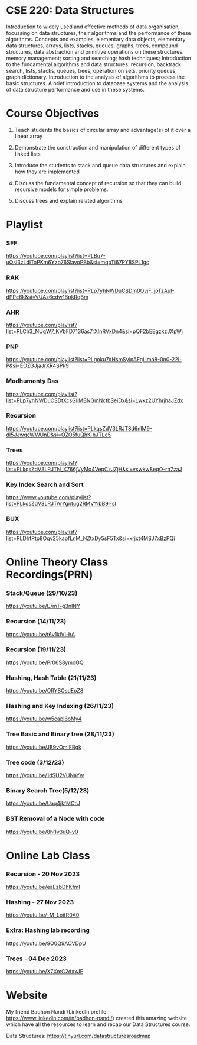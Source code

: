 # CSE 220: Data Structures
<p>Introduction to widely used and effective methods of data organisation, focussing on data structures, their algorithms and the performance of these algorithms. Concepts and examples, elementary data objects, elementary data structures, arrays, lists, stacks, queues, graphs, trees, compound structures, data abstraction and primitive operations on these structures. memory management; sorting and searching; hash techniques; Introduction to the fundamental algorithms and data structures: recursion, backtrack search, lists, stacks, queues, trees, operation on sets, priority queues, graph dictionary. Introduction to the analysis of algorithms to process the basic structures. A brief introduction to database systems and the analysis of data structure performance and use in these systems.</p> 

# Course Objectives

1. Teach students the basics of circular array and advantage(s) of it over a linear array

2. Demonstrate the construction and manipulation of different types of linked lists

3. Introduce the students to stack and queue data structures and explain how they are implemented

4. Discuss the fundamental concept of recursion so that they can build recursive models for simple problems.

5. Discuss trees and explain related algorithms

<h1>Playlist</h1>

<h3>SFF</h3>

https://youtube.com/playlist?list=PLBu7-uQsI3zLdlToPKm6Yzb76SlavoPBb&si=mqbTi67PY8SPL1gc

<h3>RAK</h3>

https://youtube.com/playlist?list=PLp7yhNWDuCSDm0OvjF_jpTzAuI-dPPc6k&si=VUAz6cdw1BpkRqBm

<h3>AHR</h3>

https://youtube.com/playlist?list=PLCh3_NUqW7_KVbFD7136as7rXInRVxDn4&si=pQF2bEEgzkzJXpWj

<h3>PNP</h3>

https://youtube.com/playlist?list=PLgoku7dHsmSylpAFgIllmo8-0n0-22i-P&si=EOZGJjaJrXR4SPk9

<h3>Modhumonty Das</h3>

https://youtube.com/playlist?list=PLp7yhNWDuCSDtXcsGIiMBNGmNctbSeiDx&si=Lwkz2UYhrjhaJZdx

<h3>Recursion</h3>

https://youtube.com/playlist?list=PLkqsZdV3LRJT8d6nlM9-dI5JJwqcWWUnD&si=OZO5fuQhK-hJTLc5

<h3>Trees</h3>

https://youtube.com/playlist?list=PLkqsZdV3LRJTN_X766jVyMo4VepCzJZjH&si=vswkw8eqO-rn7zaJ

<h3>Key Index Search and Sort</h3>

https://www.youtube.com/playlist?list=PLkqsZdV3LRJTArYgntug2RMVYibB9l-sI

<h3>BUX</h3>

https://youtube.com/playlist?list=PLDhfPtp8Oqv25kapfLnM_NZtxDy5sF5Tx&si=xrjxt4MSJ7xBzPQi


<h1>Online Theory Class Recordings(PRN)</h1>

<h3>Stack/Queue (29/10/23)</h3>

https://youtu.be/L7mT-g3nINY

<h3>Recursion (14/11/23)</h3>

https://youtu.be/t6v1kIVI-hA 

<h3>Recursion (19/11/23)</h3>

https://youtu.be/Pr06S8ymdGQ 

<h3>Hashing, Hash Table (21/11/23)</h3>

https://youtu.be/ORYSOsdEoZ8 

<h3>Hashing and Key Indexing (26/11/23)</h3>

https://youtu.be/w5capl6oMy4

<h3>Tree Basic and Binary tree (28/11/23)</h3>

https://youtu.be/JB9vOmIFBgk 

<h3>Tree code (3/12/23)</h3>

https://youtu.be/1dSU2VUNaYw 

<h3>Binary Search Tree(5/12/23)</h3>

https://youtu.be/Uaq4jkfMCtU 

<h3>BST Removal of a Node with code</h3>

https://youtu.be/8hi1v3uQ-y0

<h1>Online Lab Class</h1>

<h3>Recursion - 20 Nov 2023</h3>

https://youtu.be/eaEzbDhKfmI

<h3>Hashing - 27 Nov 2023</h3>

https://youtu.be/_M_LoifR0A0

<h3>Extra: Hashing lab recording</h3>

https://youtu.be/9O0Q9AOVDpU

<h3>Trees - 04 Dec 2023</h3>

https://youtu.be/X7XmC2dxxJE

<h1>Website</h1>

My friend Badhon Nandi (LinkedIn profile - https://www.linkedin.com/in/badhon-nandi/) created this amazing website which have all the resources to learn and recap our Data Structures course.

Data Structures:
https://tinyurl.com/datastructuresroadmap
